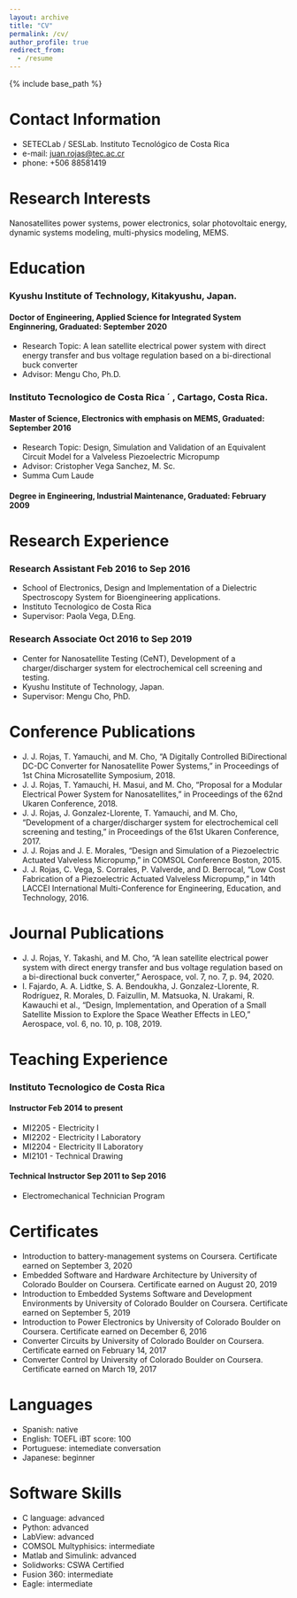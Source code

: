 ```yaml
---
layout: archive
title: "CV"
permalink: /cv/
author_profile: true
redirect_from:
  - /resume
---
```


{% include base_path %}

Contact Information
======
* SETECLab / SESLab. Instituto Tecnológico de Costa Rica
* e-mail: juan.rojas@tec.ac.cr
* phone: +506 88581419

Research Interests
=====
Nanosatellites power systems, power electronics, solar photovoltaic energy, dynamic systems modeling, multi-physics modeling, MEMS.

Education
=====
### Kyushu Institute of Technology, Kitakyushu, Japan.
#### Doctor of Engineering, Applied Science for Integrated System Enginnering, Graduated: September 2020
* Research Topic: A lean satellite electrical power system with direct
energy transfer and bus voltage regulation based on a bi-directional
buck converter
* Advisor: Mengu Cho, Ph.D.

### Instituto Tecnologico de Costa Rica ´ , Cartago, Costa Rica.
#### Master of Science, Electronics with emphasis on MEMS, Graduated: September 2016
* Research Topic: Design, Simulation and Validation of an Equivalent
Circuit Model for a Valveless Piezoelectric Micropump
* Advisor: Cristopher Vega Sanchez, M. Sc.
* Summa Cum Laude
#### Degree in Engineering, Industrial Maintenance, Graduated: February 2009

Research Experience
=====
### Research Assistant Feb 2016 to Sep 2016
* School of Electronics, Design and Implementation of a Dielectric Spectroscopy System for Bioengineering applications.
* Instituto Tecnologico de Costa Rica
* Supervisor: Paola Vega, D.Eng.

### Research Associate Oct 2016 to Sep 2019
* Center for Nanosatellite Testing (CeNT), Development of a charger/discharger
system for electrochemical cell screening and testing.
* Kyushu Institute of Technology, Japan.
* Supervisor: Mengu Cho, PhD.

Conference Publications
====
* J. J. Rojas, T. Yamauchi, and M. Cho, “A Digitally Controlled BiDirectional DC-DC Converter for Nanosatellite Power Systems,” in Proceedings of 1st China Microsatellite Symposium, 2018.
* J. J. Rojas, T. Yamauchi, H. Masui, and M. Cho, “Proposal for a Modular Electrical Power System for Nanosatellites,” in Proceedings of the 62nd Ukaren Conference, 2018.
* J. J. Rojas, J. Gonzalez-Llorente, T. Yamauchi, and M. Cho, “Development of a charger/discharger system for electrochemical cell screening and testing,” in Proceedings of the 61st Ukaren Conference, 2017.
* J. J. Rojas and J. E. Morales, “Design and Simulation of a Piezoelectric Actuated Valveless Micropump,” in COMSOL Conference Boston, 2015.
* J. J. Rojas, C. Vega, S. Corrales, P. Valverde, and D. Berrocal, “Low Cost Fabrication of a Piezoelectric Actuated Valveless Micropump,” in 14th LACCEI International Multi-Conference for Engineering, Education, and Technology, 2016.

Journal Publications
====
* J. J. Rojas, Y. Takashi, and M. Cho, “A lean satellite electrical power system with direct energy transfer and bus voltage regulation based on a bi-directional buck converter,” Aerospace, vol. 7, no. 7, p. 94, 2020.
* I. Fajardo, A. A. Lidtke, S. A. Bendoukha, J. Gonzalez-Llorente, R. Rodríguez, R. Morales, D. Faizullin, M. Matsuoka, N. Urakami, R. Kawauchi et al., “Design, Implementation, and Operation of a Small Satellite Mission to Explore the Space Weather Effects in LEO,” Aerospace, vol. 6, no. 10, p. 108, 2019.

Teaching Experience
====

### Instituto Tecnologico de Costa Rica
#### Instructor Feb 2014 to present
* MI2205 - Electricity I
* MI2202 - Electricity I Laboratory
* MI2204 - Electricity II Laboratory
* MI2101 - Technical Drawing

#### Technical Instructor Sep 2011 to Sep 2016
* Electromechanical Technician Program

Certificates
====
* Introduction to battery-management systems on Coursera. Certificate
earned on September 3, 2020
* Embedded Software and Hardware Architecture by University of Colorado
Boulder on Coursera. Certificate earned on August 20, 2019
* Introduction to Embedded Systems Software and Development Environments
by University of Colorado Boulder on Coursera. Certificate earned on
September 5, 2019
* Introduction to Power Electronics by University of Colorado Boulder
on Coursera. Certificate earned on December 6, 2016
* Converter Circuits by University of Colorado Boulder on Coursera.
Certificate earned on February 14, 2017
* Converter Control by University of Colorado Boulder on Coursera.
Certificate earned on March 19, 2017

Languages
====
* Spanish: native
* English: TOEFL iBT score: 100
* Portuguese: intemediate conversation
* Japanese: beginner

Software Skills
====

* C language: advanced
* Python: advanced
* LabView: advanced
* COMSOL Multyphisics: intermediate
* Matlab and Simulink: advanced
* Solidworks: CSWA Certified
* Fusion 360: intermediate
* Eagle: intermediate